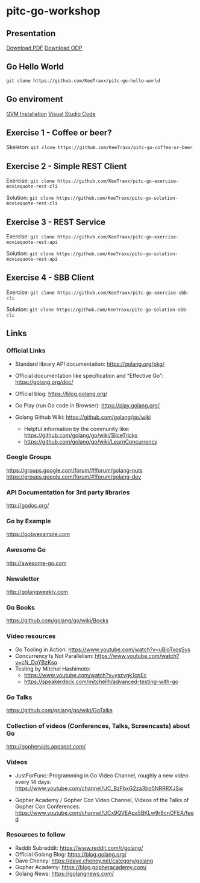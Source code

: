 # pitc-go-workshop

## Presentation

[Download PDF](pitc-go-workshop.pdf)
[Download ODP](pitc-go-workshop.odp)

## Go Hello World

`git clone https://github.com/KeeTraxx/pitc-go-hello-world`

## Go enviroment

[GVM Installation](https://github.com/andrewkroh/gvm#installation)
[Visual Studio Code](https://code.visualstudio.com/docs/setup/linux)

## Exercise 1 - Coffee or beer?
Skeleton: `git clone https://github.com/KeeTraxx/pitc-go-coffee-or-beer`

## Exercise 2 - Simple REST Client

Exercise: `git clone https://github.com/KeeTraxx/pitc-go-exercise-moviequote-rest-cli`

Solution: `git clone https://github.com/KeeTraxx/pitc-go-solution-moviequote-rest-cli`

## Exercise 3 - REST Service

Exercise: `git clone https://github.com/KeeTraxx/pitc-go-exercise-moviequote-rest-api`

Solution: `git clone https://github.com/KeeTraxx/pitc-go-solution-moviequote-rest-api`

## Exercise 4 - SBB Client

Exercise: `git clone https://github.com/KeeTraxx/pitc-go-exercise-sbb-cli`

Solution: `git clone https://github.com/KeeTraxx/pitc-go-solution-sbb-cli`

## Links

### Official Links
 * Standard library API documentation: https://golang.org/pkg/
 * Official documentation like specification and “Effective Go”: https://golang.org/doc/
 * Official blog: https://blog.golang.org/
 * Go Play (run Go code in Browser): https://play.golang.org/

 * Golang Github Wiki: https://github.com/golang/go/wiki
   * Helpful information by the community like: https://github.com/golang/go/wiki/SliceTricks
   * https://github.com/golang/go/wiki/LearnConcurrency
 
### Google Groups
https://groups.google.com/forum/#!forum/golang-nuts
https://groups.google.com/forum/#!forum/golang-dev 

### API Documentation for 3rd party libraries
http://godoc.org/

### Go by Example
https://gobyexample.com

### Awesome Go
http://awesome-go.com

### Newsletter
http://golangweekly.com

### Go Books
https://github.com/golang/go/wiki/Books

### Video resources
 * Go Tooling in Action: https://www.youtube.com/watch?v=uBjoTxosSys
 * Concurrency Is Not Parallelism: https://www.youtube.com/watch?v=cN_DpYBzKso 
 * Testing by Mitchel Hashimoto:
    * https://www.youtube.com/watch?v=yszygk1cpEc
    * https://speakerdeck.com/mitchellh/advanced-testing-with-go 
    
### Go Talks
https://github.com/golang/go/wiki/GoTalks

### Collection of videos (Conferences, Talks, Screencasts) about Go
http://gophervids.appspot.com/

### Videos
 * JustForFunc: Programming in Go Video Channel, roughly a new video every 14 days: https://www.youtube.com/channel/UC_BzFbxG2za3bp5NRRRXJSw 

 * Gopher Academy / Gopher Con Video Channel, Videos of the Talks of Gopher Con Conferences: https://www.youtube.com/channel/UCx9QVEApa5BKLw9r8cnOFEA/feed 

### Resources to follow
 * Reddit Subreddit: https://www.reddit.com/r/golang/
 * Official Golang Blog: https://blog.golang.org/ 
 * Dave Cheney: https://dave.cheney.net/category/golang 
 * Gopher Academy: https://blog.gopheracademy.com/ 
 * Golang News: https://golangnews.com/ 
